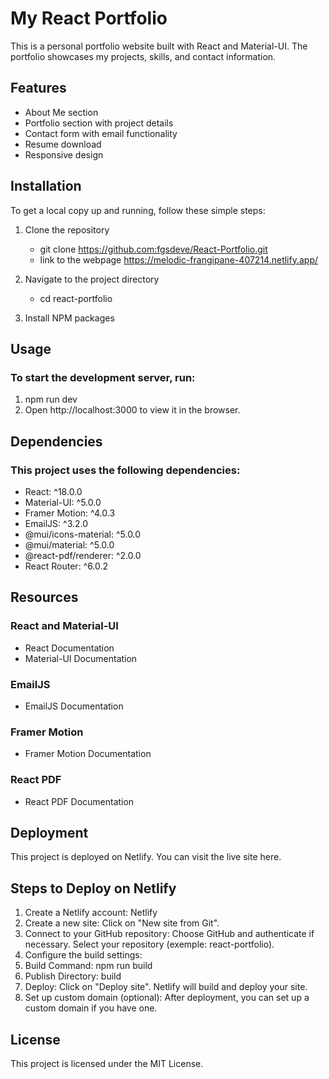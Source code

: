 # My React Portfolio

This is a personal portfolio website built with React and Material-UI. The portfolio showcases my projects, skills, and contact information.

## Features

- About Me section
- Portfolio section with project details
- Contact form with email functionality
- Resume download
- Responsive design

## Installation

To get a local copy up and running, follow these simple steps:

1. Clone the repository
   -  git clone https://github.com:fgsdeve/React-Portfolio.git
   -  link to the webpage https://melodic-frangipane-407214.netlify.app/

2. Navigate to the project directory
   - cd react-portfolio

3. Install NPM packages

## Usage
### To start the development server, run:

1. npm run dev
2. Open http://localhost:3000 to view it in the browser.

## Dependencies
### This project uses the following dependencies:

- React: ^18.0.0
- Material-UI: ^5.0.0
- Framer Motion: ^4.0.3
- EmailJS: ^3.2.0
- @mui/icons-material: ^5.0.0
- @mui/material: ^5.0.0
- @react-pdf/renderer: ^2.0.0
- React Router: ^6.0.2

## Resources
### React and Material-UI
- React Documentation
- Material-UI Documentation

### EmailJS
- EmailJS Documentation

### Framer Motion
- Framer Motion Documentation

### React PDF
- React PDF Documentation

## Deployment
  This project is deployed on Netlify. You can visit the live site here.

## Steps to Deploy on Netlify

1. Create a Netlify account: Netlify
2. Create a new site: Click on "New site from Git".
3. Connect to your GitHub repository: Choose GitHub and authenticate if necessary. Select your repository (exemple: react-portfolio).
4. Configure the build settings:
5. Build Command: npm run build
6. Publish Directory: build
7. Deploy: Click on "Deploy site". Netlify will build and deploy your site.
8. Set up custom domain (optional): After deployment, you can set up a custom domain if you have one.

## License
This project is licensed under the MIT License.
